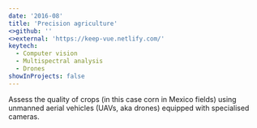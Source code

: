 ```yaml
---
date: '2016-08'
title: 'Precision agriculture'
<>github: ''
<>external: 'https://keep-vue.netlify.com/'
keytech:
  - Computer vision
  - Multispectral analysis
  - Drones
showInProjects: false
---
```


Assess the quality of crops (in this case corn in Mexico fields) using unmanned aerial vehicles (UAVs, aka drones) equipped with specialised cameras.
